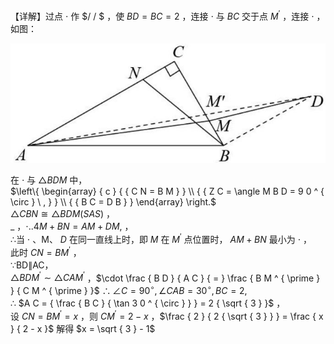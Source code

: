 【详解】过点 $\cdot$ 作 $/ / $ ，使 $B D { = } B C { = } 2$ ，连接 $\cdot$ 与 $B C$ 交于点 $M ^ { \prime }$ ，连接 $\cdot$ ，如图：

![](<../../qs_image_DB/专题2-6__逆等线之乾坤大挪移（解析版）/f6f5a8b232125651749cfe542d8a0e5dd8ea47e59746018865c3b9719ab7270c.jpg>)

在 $\cdot$ 与 $\triangle B D M$ 中，  
$\left\{ \begin{array} { c } { { C N = B M } } \\ { { Z C = \angle M B D = 9 0 ^ { \circ } \ , } } \\ { { B C = D B } } \end{array} \right.$   
$\bigtriangleup C B N \cong \bigtriangleup B D M ( S A S )$ ，  
$\_$ ，$\cdot . . 4 M { + } B N { = } A M { + } D M ,$ ，  
∴当 $\cdot$ 、M、 $D$ 在同一直线上时，即 $M$ 在 $M ^ { \prime }$ 点位置时， $A M { + } B N$ 最小为 $\cdot$ ，  
此时 $C N = B M ^ { \prime }$ ，  
∵BD∥AC，  
$\triangle B D M ^ { \prime } \sim \triangle C A M ^ { \prime }$ ，$\cdot \frac { B D } { A C } { = } \frac { B M ^ { \prime } } { C M ^ { \prime } }$ $\therefore \angle C = 9 0 ^ { \circ } , \angle C A B = 3 0 ^ { \circ } , B C = 2 ,$   
∴ $A C = { \frac { B C } { \tan 3 0 ^ { \circ } } } = 2 { \sqrt { 3 } }$ ，  
设 $C N { = } B M ^ { \prime } { = } x$ ，则 $C M ^ { \prime } { = } 2 - x$ ，$\frac { 2 } { 2 { \sqrt { 3 } } } = \frac { x } { 2 - x }$ 解得 $x = \sqrt { 3 } - 1$
